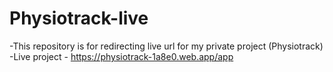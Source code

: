 # Physiotrack-live

-This repository is for redirecting live url for my private project (Physiotrack) 
-Live project - https://physiotrack-1a8e0.web.app/app

